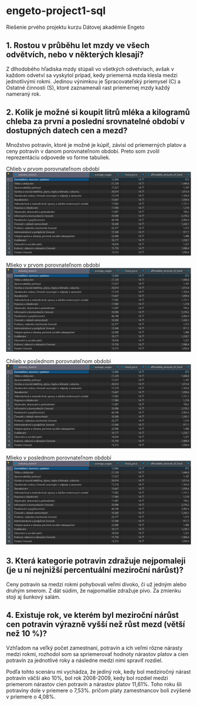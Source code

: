 # engeto-project1-sql
Riešenie prvého projektu kurzu Dátovej akadémie Engeto

## 1. Rostou v průběhu let mzdy ve všech odvětvích, nebo v některých klesají?
Z dlhodobého hľadiska mzdy stúpali vo všetkých odvetviach, avšak v každom odvetví sa vyskytol prípad, kedy priemerná mzda klesla medzi jednotlivými rokmi. Jedinou výnimkou je Spracovateľský priemysel (C) a Ostatné činnosti (S), ktoré zaznamenali rast priemernej mzdy každý nameraný rok. 

## 2. Kolik je možné si koupit litrů mléka a kilogramů chleba za první a poslední srovnatelné období v dostupných datech cen a mezd?
Množstvo potravín, ktoré je možné je kúpiť, závisí od priemerných platov a ceny potravín v danom porovnateľnom období. Preto som zvolil reprezentáciu odpovede vo forme tabuliek.

Chlieb v prvom porovnateľnom období
<img src="https://github.com/Majky29/engeto-project1-sql/blob/main/Obrazky/1.png" alt="Alt text" title="Chlieb v prvom porovnateľnom období">

Mlieko v prvom porovnateľnom období
<img src="https://github.com/Majky29/engeto-project1-sql/blob/main/Obrazky/1.png" alt="Alt text" title="Mlieko v prvom porovnateľnom období">

Chlieb v poslednom porovnateľnom období
<img src="https://github.com/Majky29/engeto-project1-sql/blob/main/Obrazky/1.png" alt="Alt text" title="Chlieb v poslednom porovnateľnom období">

Mlieko v poslednom porovnateľnom období
<img src="https://github.com/Majky29/engeto-project1-sql/blob/main/Obrazky/1.png" alt="Alt text" title="Mlieko v poslednom porovnateľnom období">

## 3. Která kategorie potravin zdražuje nejpomaleji (je u ní nejnižší percentuální meziroční nárůst)?
Ceny potravín sa medzi rokmi pohybovali veľmi divoko, či už jedným alebo druhým smerom. Z dát súdim, že najpomalšie zdražuje pivo. Za zmienku stojí aj šunkový salám. 

## 4. Existuje rok, ve kterém byl meziroční nárůst cen potravin výrazně vyšší než růst mezd (větší než 10 %)?
Vzhľadom na veľký počet zamestnaní, potravín a ich veľmi rôzne nárasty medzi rokmi, rozhodol som sa spriemerovať hodnoty nárastov platov a cien potravín za jednotlivé roky a následne medzi nimi spraviť rozdiel.

Podľa tohto scenáru mi vychádza, že jediný rok, kedy bol medziročný nárast potravín väčší ako 10%, bol rok 2008-2009, kedy bol rozdiel medzi priemerom nárastov cien potravín a nárastov platov 11,61%. Toho roku šli potraviny dole v priemere o 7,53%. pričom platy zamestnancov boli zvýšené v priemere o 4,08%.
